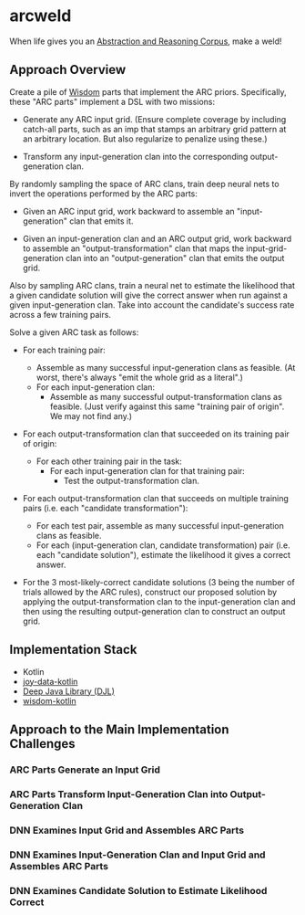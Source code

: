 # arcweld

When life gives you an [Abstraction and Reasoning Corpus](https://github.com/fchollet/ARC), make a weld!

## Approach Overview

Create a pile of [Wisdom](https://github.com/wisdom-parts/wisdom-kotlin) parts that implement the ARC priors.
Specifically, these "ARC parts" implement a DSL with two missions:

* Generate any ARC input grid. (Ensure complete coverage by including catch-all parts, such as an imp that stamps an 
  arbitrary grid pattern at an arbitrary location. But also regularize to penalize using these.)
  
* Transform any input-generation clan into the corresponding output-generation clan.
  
By randomly sampling the space of ARC clans, train deep neural nets to invert the operations performed by the
ARC parts:

* Given an ARC input grid, work backward to assemble an "input-generation" clan that emits it.

* Given an input-generation clan and an ARC output grid, work backward to assemble an "output-transformation" clan
  that maps the input-grid-generation clan into an "output-generation" clan that emits the output grid.
  
Also by sampling ARC clans, train a neural net to estimate the likelihood that a given candidate solution 
will give the correct answer when run against a given input-generation clan. Take into account the candidate's 
success rate across a few training pairs.
  
Solve a given ARC task as follows:

* For each training pair:
  * Assemble as many successful input-generation clans as feasible. 
    (At worst, there's always "emit the whole grid as a literal".)
  * For each input-generation clan:
    * Assemble as many successful output-transformation clans as feasible.
      (Just verify against this same "training pair of origin". We may not find any.)

* For each output-transformation clan that succeeded on its training pair of origin:
  * For each other training pair in the task:
    * For each input-generation clan for that training pair:
      * Test the output-transformation clan.
      
* For each output-transformation clan that succeeds on multiple training pairs (i.e. each "candidate transformation"):
  * For each test pair, assemble as many successful input-generation clans as feasible.
  * For each (input-generation clan, candidate transformation) pair (i.e. each "candidate solution"), estimate the
    likelihood it gives a correct answer.
      
* For the 3 most-likely-correct candidate solutions (3 being the number of trials allowed by the ARC rules), 
  construct our proposed solution by applying the output-transformation clan to the input-generation clan and 
  then using the resulting output-generation clan to construct an output grid.
        
## Implementation Stack

* Kotlin
* [joy-data-kotlin](https://github.com/joy-prime/joy-data-kotlin)
* [Deep Java Library (DJL)](https://djl.ai/)  
* [wisdom-kotlin](https://github.com/wisdom-parts/wisdom-kotlin)

## Approach to the Main Implementation Challenges

### ARC Parts Generate an Input Grid

### ARC Parts Transform Input-Generation Clan into Output-Generation Clan

### DNN Examines Input Grid and Assembles ARC Parts

### DNN Examines Input-Generation Clan and Input Grid and Assembles ARC Parts

### DNN Examines Candidate Solution to Estimate Likelihood Correct
